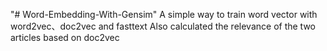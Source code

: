 "# Word-Embedding-With-Gensim" 
A simple way to train word vector with word2vec、doc2vec and fasttext
Also calculated the relevance of the two articles based on doc2vec
